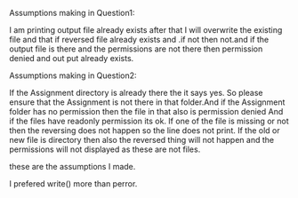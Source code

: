 Assumptions making in Question1:

I am printing output file already exists after that I will overwrite the existing file and that if reversed file already exists and .if not then not.and if the output file is there and the permissions are not there then permission denied and out put already exists.

Assumptions making in Question2:

If the Assignment directory is already there the it says yes. So please ensure that the Assignment is not there in that folder.And if the Assignment folder has no permission then the file in that also is permission denied And if the files have readonly permission its ok. If one of the file is missing or not then the reversing does not happen so the line does not print. If the old or new file is directory then also the reversed thing will not happen and the permissions will not displayed as these are not files.

these are the assumptions I made.

I prefered write() more than perror.
